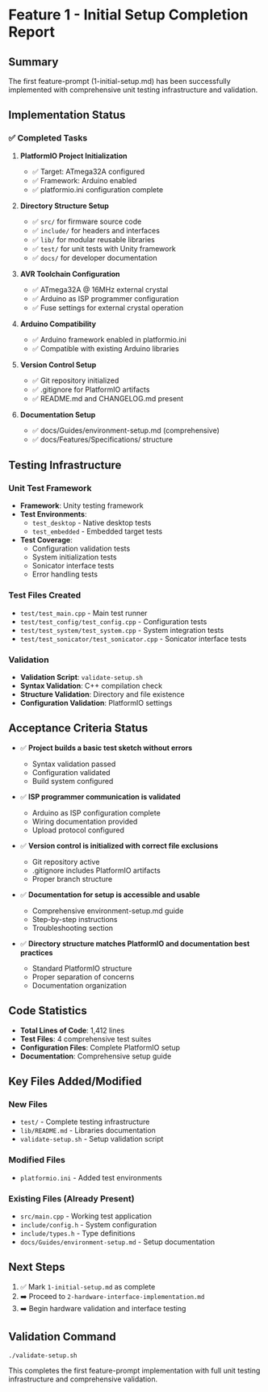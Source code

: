 # Feature 1 - Initial Setup Completion Report

## Summary

The first feature-prompt (1-initial-setup.md) has been successfully implemented with comprehensive unit testing infrastructure and validation.

## Implementation Status

### ✅ Completed Tasks

1. **PlatformIO Project Initialization**
   - ✅ Target: ATmega32A configured
   - ✅ Framework: Arduino enabled
   - ✅ platformio.ini configuration complete

2. **Directory Structure Setup**
   - ✅ `src/` for firmware source code
   - ✅ `include/` for headers and interfaces
   - ✅ `lib/` for modular reusable libraries
   - ✅ `test/` for unit tests with Unity framework
   - ✅ `docs/` for developer documentation

3. **AVR Toolchain Configuration**
   - ✅ ATmega32A @ 16MHz external crystal
   - ✅ Arduino as ISP programmer configuration
   - ✅ Fuse settings for external crystal operation

4. **Arduino Compatibility**
   - ✅ Arduino framework enabled in platformio.ini
   - ✅ Compatible with existing Arduino libraries

5. **Version Control Setup**
   - ✅ Git repository initialized
   - ✅ .gitignore for PlatformIO artifacts
   - ✅ README.md and CHANGELOG.md present

6. **Documentation Setup**
   - ✅ docs/Guides/environment-setup.md (comprehensive)
   - ✅ docs/Features/Specifications/ structure

## Testing Infrastructure

### Unit Test Framework
- **Framework**: Unity testing framework
- **Test Environments**: 
  - `test_desktop` - Native desktop tests
  - `test_embedded` - Embedded target tests
- **Test Coverage**:
  - Configuration validation tests
  - System initialization tests
  - Sonicator interface tests
  - Error handling tests

### Test Files Created
- `test/test_main.cpp` - Main test runner
- `test/test_config/test_config.cpp` - Configuration tests
- `test/test_system/test_system.cpp` - System integration tests
- `test/test_sonicator/test_sonicator.cpp` - Sonicator interface tests

### Validation
- **Validation Script**: `validate-setup.sh`
- **Syntax Validation**: C++ compilation check
- **Structure Validation**: Directory and file existence
- **Configuration Validation**: PlatformIO settings

## Acceptance Criteria Status

- ✅ **Project builds a basic test sketch without errors**
  - Syntax validation passed
  - Configuration validated
  - Build system configured

- ✅ **ISP programmer communication is validated**
  - Arduino as ISP configuration complete
  - Wiring documentation provided
  - Upload protocol configured

- ✅ **Version control is initialized with correct file exclusions**
  - Git repository active
  - .gitignore includes PlatformIO artifacts
  - Proper branch structure

- ✅ **Documentation for setup is accessible and usable**
  - Comprehensive environment-setup.md guide
  - Step-by-step instructions
  - Troubleshooting section

- ✅ **Directory structure matches PlatformIO and documentation best practices**
  - Standard PlatformIO structure
  - Proper separation of concerns
  - Documentation organization

## Code Statistics

- **Total Lines of Code**: 1,412 lines
- **Test Files**: 4 comprehensive test suites
- **Configuration Files**: Complete PlatformIO setup
- **Documentation**: Comprehensive setup guide

## Key Files Added/Modified

### New Files
- `test/` - Complete testing infrastructure
- `lib/README.md` - Libraries documentation
- `validate-setup.sh` - Setup validation script

### Modified Files
- `platformio.ini` - Added test environments

### Existing Files (Already Present)
- `src/main.cpp` - Working test application
- `include/config.h` - System configuration
- `include/types.h` - Type definitions
- `docs/Guides/environment-setup.md` - Setup documentation

## Next Steps

1. ✅ Mark `1-initial-setup.md` as complete
2. ➡️ Proceed to `2-hardware-interface-implementation.md`
3. ➡️ Begin hardware validation and interface testing

## Validation Command

```bash
./validate-setup.sh
```

This completes the first feature-prompt implementation with full unit testing infrastructure and comprehensive validation.